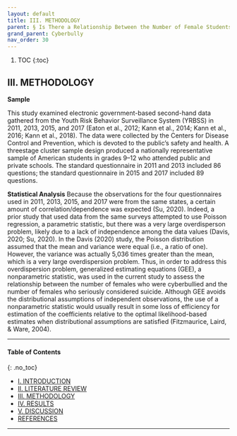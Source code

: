 ```yaml
---
layout: default
title: III. METHODOLOGY
parent: § Is There a Relationship Between the Number of Female Students Who Were Cyberbullied and the Number of Female Students Who Seriously Considered Attempting Suicide?  
grand_parent: Cyberbully 
nav_order: 30 
---
```

<style>
.dont-break-out {
  /* These are technically the same, but use both */
  overflow-wrap: break-word;
  word-wrap: break-word;

     -ms-word-break: break-all;
  /* This is the dangerous one in WebKit, as it breaks things wherever */
  word-break: break-all;
  /* Instead use this non-standard one: */
  word-break: break-word;
}

.youtube-container {
    position: relative;
    width: 100%;
    height: 0;
    padding-bottom: 56.25%;
}
.youtube-video {
    position: absolute;
    top: 0;
    left: 0;
    width: 100%;
    height: 100%;
}

</style>

<div class="dont-break-out" markdown="1">

1. TOC
{:toc}

## III. METHODOLOGY

**Sample**

This study examined electronic government-based second-hand data gathered from the Youth Risk Behavior Surveillance System (YRBSS) in 2011, 2013, 2015, and 2017 (Eaton et al., 2012; Kann et al., 2014; Kann et al., 2016; Kann et al., 2018). The data were collected by the Centers for Disease Control and Prevention, which is devoted to the public’s safety and health. A threestage cluster sample design produced a nationally representative sample of American students in grades 9–12 who attended public and private schools. The standard questionnaire in 2011 and 2013 included 86 questions; the standard questionnaire in 2015 and 2017 included 89 questions.

**Statistical Analysis**
Because the observations for the four questionnaires used in 2011, 2013, 2015, and 2017 were from the same states, a certain amount of correlation/dependence was expected (Su, 2020). Indeed, a prior study that used data from the same surveys attempted to use Poisson regression, a parametric statistic, but there was a very large overdisperson problem, likely due to a lack of independence among the data values (Davis, 2020; Su, 2020). In the Davis (2020) study, the Poisson distribution assumed that the mean and variance were equal (i.e., a ratio of one). However, the variance was actually 5,036 times greater than the mean, which is a very large overdispersion problem. Thus, in order to address this overdispersion problem, generalized estimating equations (GEE), a nonparametric statistic, was used in the current study to assess the relationship between the number of females who were cyberbullied and the number of females who seriously considered suicide. Although GEE avoids the distributional assumptions of independent observations, the use of a nonparametric statistic would usually result in some loss of efficiency for estimation of the coefficients relative to the optimal likelihood-based estimates when distributional assumptions are satisfied (Fitzmaurice, Laird, & Ware, 2004).

***

#### Table of Contents
{: .no_toc}

<ul><li> <a href="/docs/cyberbully/Is-There-a-Relationship-Between-the-Number-of-Female-Students-Who-Were-Cyberbullied-and-the-Number-of-Female-Students-Who-Seriously-Considered-Attempting-Suicide-1/">I. INTRODUCTION</a></li><li> <a href="/docs/cyberbully/Is-There-a-Relationship-Between-the-Number-of-Female-Students-Who-Were-Cyberbullied-and-the-Number-of-Female-Students-Who-Seriously-Considered-Attempting-Suicide-2/">II. LITERATURE REVIEW</a></li><li> <a href="/docs/cyberbully/Is-There-a-Relationship-Between-the-Number-of-Female-Students-Who-Were-Cyberbullied-and-the-Number-of-Female-Students-Who-Seriously-Considered-Attempting-Suicide-3/">III. METHODOLOGY</a></li><li> <a href="/docs/cyberbully/Is-There-a-Relationship-Between-the-Number-of-Female-Students-Who-Were-Cyberbullied-and-the-Number-of-Female-Students-Who-Seriously-Considered-Attempting-Suicide-4/">IV. RESULTS</a></li><li> <a href="/docs/cyberbully/Is-There-a-Relationship-Between-the-Number-of-Female-Students-Who-Were-Cyberbullied-and-the-Number-of-Female-Students-Who-Seriously-Considered-Attempting-Suicide-5/">V. DISCUSSION</a></li><li> <a href="/docs/cyberbully/Is-There-a-Relationship-Between-the-Number-of-Female-Students-Who-Were-Cyberbullied-and-the-Number-of-Female-Students-Who-Seriously-Considered-Attempting-Suicide-6/">REFERENCES</a></li></ul>

***

</div>
